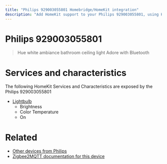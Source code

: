 ```yaml
---
title: "Philips 929003055801 Homebridge/HomeKit integration"
description: "Add HomeKit support to your Philips 929003055801, using Homebridge, Zigbee2MQTT and homebridge-z2m."
---
```

<!---
This file has been GENERATED using src/docgen/docgen.ts
DO NOT EDIT THIS FILE MANUALLY!
-->
# Philips 929003055801
> Hue white ambiance bathroom ceiling light Adore with Bluetooth


# Services and characteristics
The following HomeKit Services and Characteristics are exposed by
the Philips 929003055801

* [Lightbulb](../../light.md)
  * Brightness
  * Color Temperature
  * On


# Related
* [Other devices from Philips](../index.md#philips)
* [Zigbee2MQTT documentation for this device](https://www.zigbee2mqtt.io/devices/929003055801.html)